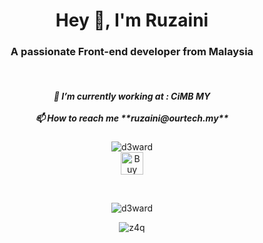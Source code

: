 <h1 align="center">Hey 👋, I'm Ruzaini</h1>
<h3 align="center">A passionate Front-end developer from Malaysia</h3>
<br>
  <h5 align="center">🔭 I’m currently working at : CiMB MY<br><br>📫 How to reach me **ruzaini@ourtech.my**</h5>
<p align="center"> <img src="https://komarev.com/ghpvc/?username=z4q&label=Profile%20views&color=0e75b6&style=flat" alt="d3ward" /><br>
  <a href='https://ko-fi.com/z4q92' target='_blank'><img height='36' style='border:0px;height:36px;' src='https://cdn.ko-fi.com/cdn/kofi3.png?v=3' border='0' alt='Buy Me a Coffee at ko-fi.com' /></a>
  </p>
<br>
<p style="width:100%" align="center"><img align="center" src="https://github-readme-stats.vercel.app/api/top-langs?username=z4q&show_icons=true&locale=en&layout=compact&bg_color=000000&show_icons=true&icon_color=696969&text_color=ffffff" alt="d3ward" /></p>
<p style="width:100%" align="center"><img align="center" src="https://github-readme-stats.vercel.app/api?username=z4q&include_all_commits=true&count_private=true&hide_title=true&bg_color=000000&show_icons=true&icon_color=696969&text_color=ffffff"" alt="z4q" /></p>
